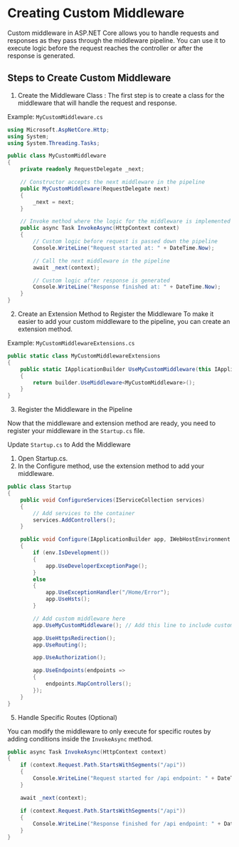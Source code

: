 # Creating Custom Middleware

Custom middleware in ASP.NET Core allows you to handle requests and responses as they pass through the middleware pipeline. You can use it to execute logic before the request reaches the controller or after the response is generated.

## Steps to Create Custom Middleware

1. Create the Middleware Class :
   The first step is to create a class for the middleware that will handle the request and response.

Example: `MyCustomMiddleware.cs`

```C#
using Microsoft.AspNetCore.Http;
using System;
using System.Threading.Tasks;

public class MyCustomMiddleware
{
    private readonly RequestDelegate _next;

    // Constructor accepts the next middleware in the pipeline
    public MyCustomMiddleware(RequestDelegate next)
    {
        _next = next;
    }

    // Invoke method where the logic for the middleware is implemented
    public async Task InvokeAsync(HttpContext context)
    {
        // Custom logic before request is passed down the pipeline
        Console.WriteLine("Request started at: " + DateTime.Now);

        // Call the next middleware in the pipeline
        await _next(context);

        // Custom logic after response is generated
        Console.WriteLine("Response finished at: " + DateTime.Now);
    }
}
```

2. Create an Extension Method to Register the Middleware
   To make it easier to add your custom middleware to the pipeline, you can create an extension method.

Example: `MyCustomMiddlewareExtensions.cs`

```C#
public static class MyCustomMiddlewareExtensions
{
    public static IApplicationBuilder UseMyCustomMiddleware(this IApplicationBuilder builder)
    {
        return builder.UseMiddleware<MyCustomMiddleware>();
    }
}
```

3. Register the Middleware in the Pipeline

Now that the middleware and extension method are ready, you need to register your middleware in the `Startup.cs` file.

Update `Startup.cs` to Add the Middleware

1. Open Startup.cs.
2. In the Configure method, use the extension method to add your middleware.

```C#
public class Startup
{
    public void ConfigureServices(IServiceCollection services)
    {
        // Add services to the container
        services.AddControllers();
    }

    public void Configure(IApplicationBuilder app, IWebHostEnvironment env)
    {
        if (env.IsDevelopment())
        {
            app.UseDeveloperExceptionPage();
        }
        else
        {
            app.UseExceptionHandler("/Home/Error");
            app.UseHsts();
        }

        // Add custom middleware here
        app.UseMyCustomMiddleware(); // Add this line to include custom middleware

        app.UseHttpsRedirection();
        app.UseRouting();

        app.UseAuthorization();

        app.UseEndpoints(endpoints =>
        {
            endpoints.MapControllers();
        });
    }
}
```

5. Handle Specific Routes (Optional)

You can modify the middleware to only execute for specific routes by adding conditions inside the `InvokeAsync` method.

```c#
public async Task InvokeAsync(HttpContext context)
{
    if (context.Request.Path.StartsWithSegments("/api"))
    {
        Console.WriteLine("Request started for /api endpoint: " + DateTime.Now);
    }

    await _next(context);

    if (context.Request.Path.StartsWithSegments("/api"))
    {
        Console.WriteLine("Response finished for /api endpoint: " + DateTime.Now);
    }
}
```
